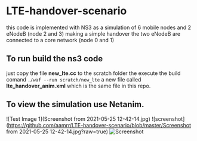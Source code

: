 # LTE-handover-scenario
this code is implemented with NS3 as a simulation of 6 mobile nodes and 2 eNodeB (node 2 and 3) making a simple handover 
the two eNodeB are connected to a core network (node 0 and 1)

## To run build the ns3 code
just copy the file **new_lte.cc** to the scratch folder the execute the build comand `./waf --run scratch/new_lte` 
a new file called **lte_handover_anim.xml** which is the same file in this repo.

## To view the simulation use Netanim. 
![Test Image 1](Screenshot from 2021-05-25 12-42-14.jpg)
![screenshot](https://github.com/aamrr/LTE-handover-scenario/blob/master/Screenshot from 2021-05-25 12-42-14.jpg?raw=true)
![Screenshot](screenshot.png)
